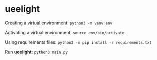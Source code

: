 # ueelight

Creating a virtual environment:
``python3 -m venv env``

Activating a virtual environment:
``source env/bin/activate``

Using requirements files:
``python3 -m pip install -r requirements.txt``

Run __ueelight__:
``python3 main.py``
